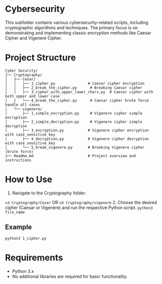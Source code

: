 # Cybersecurity
This subfolder contains various cybersecurity-related scripts, including cryptographic algorithms and techniques. 
The primary focus is on demonstrating and implementing classic encryption methods like Caesar Cipher and Vigenere Cipher.

# Project Structure
```
Cyber Security/ 
├── Cryptography/ 
│   ├── Cesar/ 
│   │   ├── 1_cipher.py               # Caesar cipher encryption 
│   │   ├── 2_break_the_cipher.py      # Breaking Caesar cipher 
│   │   ├── 3_cipher_with_upper_lower_chars.py  # Caesar cipher with both upper and lower case 
│   │   └── 4_break_the_cipher.py      # Caesar cipher brute force handle all cases 
│   └── vigenere/ 
│       ├── 1_simple_encryption.py     # Vigenere cipher simple encryption 
│       ├── 2_simple_decryption.py     # Vigenere cipher simple decryption 
│       ├── 3_encryption.py           # Vigenere cipher encryption with case_sensitive_key 
│       ├── 4_decryption.py           # Vigenere cipher decryption with case_sensitive_key 
│       └── 5_break_vigenere.py       # Breaking Vigenere cipher (brute force) 
├── Readme.md                         # Project overview and instructions 
```

# How to Use

1. Navigate to the Cryptography folder:

` cd Cryptography/Cesar `
OR
` cd Cryptography/vigenere `
2. Choose the desired cipher (Caesar or Vigenère) and run the respective Python script.
` python3 file_name `
## Example
` python3 1_cipher.py `

# Requirements
- Python 3.x
- No additional libraries are required for basic functionality.
